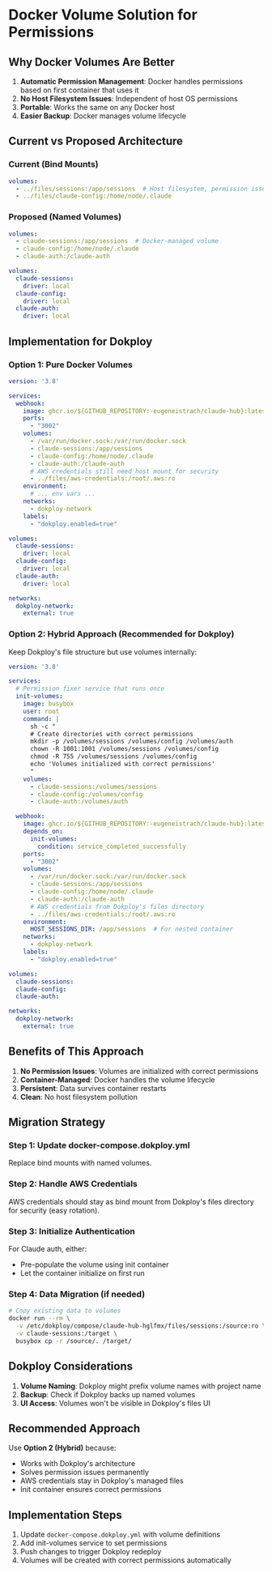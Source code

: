 # Docker Volume Solution for Permissions

## Why Docker Volumes Are Better

1. **Automatic Permission Management**: Docker handles permissions based on first container that uses it
2. **No Host Filesystem Issues**: Independent of host OS permissions
3. **Portable**: Works the same on any Docker host
4. **Easier Backup**: Docker manages volume lifecycle

## Current vs Proposed Architecture

### Current (Bind Mounts)
```yaml
volumes:
  - ../files/sessions:/app/sessions  # Host filesystem, permission issues
  - ../files/claude-config:/home/node/.claude
```

### Proposed (Named Volumes)
```yaml
volumes:
  - claude-sessions:/app/sessions  # Docker-managed volume
  - claude-config:/home/node/.claude
  - claude-auth:/claude-auth

volumes:
  claude-sessions:
    driver: local
  claude-config:
    driver: local
  claude-auth:
    driver: local
```

## Implementation for Dokploy

### Option 1: Pure Docker Volumes
```yaml
version: '3.8'

services:
  webhook:
    image: ghcr.io/${GITHUB_REPOSITORY:-eugeneistrach/claude-hub}:latest
    ports:
      - "3002"
    volumes:
      - /var/run/docker.sock:/var/run/docker.sock
      - claude-sessions:/app/sessions
      - claude-config:/home/node/.claude
      - claude-auth:/claude-auth
      # AWS credentials still need host mount for security
      - ../files/aws-credentials:/root/.aws:ro
    environment:
      # ... env vars ...
    networks:
      - dokploy-network
    labels:
      - "dokploy.enabled=true"

volumes:
  claude-sessions:
    driver: local
  claude-config:
    driver: local
  claude-auth:
    driver: local

networks:
  dokploy-network:
    external: true
```

### Option 2: Hybrid Approach (Recommended for Dokploy)
Keep Dokploy's file structure but use volumes internally:

```yaml
version: '3.8'

services:
  # Permission fixer service that runs once
  init-volumes:
    image: busybox
    user: root
    command: |
      sh -c "
      # Create directories with correct permissions
      mkdir -p /volumes/sessions /volumes/config /volumes/auth
      chown -R 1001:1001 /volumes/sessions /volumes/config
      chmod -R 755 /volumes/sessions /volumes/config
      echo 'Volumes initialized with correct permissions'
      "
    volumes:
      - claude-sessions:/volumes/sessions
      - claude-config:/volumes/config
      - claude-auth:/volumes/auth

  webhook:
    image: ghcr.io/${GITHUB_REPOSITORY:-eugeneistrach/claude-hub}:latest
    depends_on:
      init-volumes:
        condition: service_completed_successfully
    ports:
      - "3002"
    volumes:
      - /var/run/docker.sock:/var/run/docker.sock
      - claude-sessions:/app/sessions
      - claude-config:/home/node/.claude
      - claude-auth:/claude-auth
      # AWS credentials from Dokploy's files directory
      - ../files/aws-credentials:/root/.aws:ro
    environment:
      HOST_SESSIONS_DIR: /app/sessions  # For nested container
    networks:
      - dokploy-network
    labels:
      - "dokploy.enabled=true"

volumes:
  claude-sessions:
  claude-config:
  claude-auth:

networks:
  dokploy-network:
    external: true
```

## Benefits of This Approach

1. **No Permission Issues**: Volumes are initialized with correct permissions
2. **Container-Managed**: Docker handles the volume lifecycle
3. **Persistent**: Data survives container restarts
4. **Clean**: No host filesystem pollution

## Migration Strategy

### Step 1: Update docker-compose.dokploy.yml
Replace bind mounts with named volumes.

### Step 2: Handle AWS Credentials
AWS credentials should stay as bind mount from Dokploy's files directory for security (easy rotation).

### Step 3: Initialize Authentication
For Claude auth, either:
- Pre-populate the volume using init container
- Let the container initialize on first run

### Step 4: Data Migration (if needed)
```bash
# Copy existing data to volumes
docker run --rm \
  -v /etc/dokploy/compose/claude-hub-hglfmx/files/sessions:/source:ro \
  -v claude-sessions:/target \
  busybox cp -r /source/. /target/
```

## Dokploy Considerations

1. **Volume Naming**: Dokploy might prefix volume names with project name
2. **Backup**: Check if Dokploy backs up named volumes
3. **UI Access**: Volumes won't be visible in Dokploy's files UI

## Recommended Approach

Use **Option 2 (Hybrid)** because:
- Works with Dokploy's architecture
- Solves permission issues permanently
- AWS credentials stay in Dokploy's managed files
- Init container ensures correct permissions

## Implementation Steps

1. Update `docker-compose.dokploy.yml` with volume definitions
2. Add init-volumes service to set permissions
3. Push changes to trigger Dokploy redeploy
4. Volumes will be created with correct permissions automatically